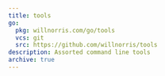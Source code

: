 ```yaml
---
title: tools
go:
  pkg: willnorris.com/go/tools
  vcs: git
  src: https://github.com/willnorris/tools
description: Assorted command line tools
archive: true
---
```

